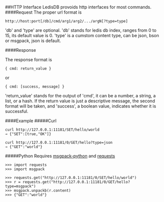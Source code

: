 ##HTTP Interface
LedisDB provoids http interfaces for most commands.
####Request
The proper url format is

    http://host:port[/db]/cmd/arg1/arg2/.../argN[?type=type]

'db' and 'type' are optional. 'db' stands for ledis db index, ranges from 0 to 15, its default value is 0. 'type' is a cumstom content type, can be json, bson or msgpack,  json is default.


####Response

The response format is
    
    { cmd: return_value }

or

    { cmd: [success, message] }

'return_value' stands for the output of 'cmd', it can be a number, a string, a list, or a hash. If the return value  is just a descriptive message, the second format will be taken, and 'success', a boolean value,  indicates whether it is successful. 

####Example
#####Curl

    curl http://127.0.0.1:11181/SET/hello/world
    → {"SET":[true,"OK"]}

    curl http://127.0.0.1:11181/0/GET/hello?type=json
    → {"GET":"world"}

#####Python
Requires [msgpack-python](https://pypi.python.org/pypi/msgpack-python) and [requests](https://pypi.python.org/pypi/requests/)    
    
    >>> import requests
    >>> import msgpack
    
    >>> requests.get("http://127.0.0.1:11181/0/SET/hello/world")
    >>> r = requests.get("http://127.0.0.1:11181/0/GET/hello?type=msgpack")
    >>> msgpack.unpackb(r.content) 
    >>> {"GET":"world"}
    
